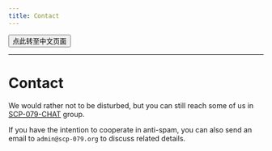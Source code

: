 ```yaml
---
title: Contact
---
```


<button onmouseover="PlaySound('totop1')" onmouseout="StopSound('totop1')" onclick="window.location.href = '/contact-zh/';" class="zh">点此转至中文页面</button>

---

# Contact

We would rather not to be disturbed, but you can still reach some of us in [SCP-079-CHAT](https://t.me/SCP_079_CHAT) group.

If you have the intention to cooperate in anti-spam, you can also send an email to `admin@scp-079.org` to discuss related details.

<audio src="/audio/page/contact.ogg" autoplay></audio>
